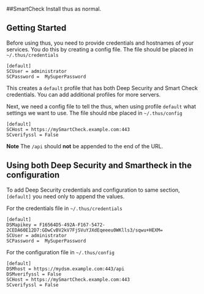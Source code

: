 ##SmartCheck
Install thus as normal. 

## Getting Started
Before using thus, you need to provide credentials and hostnames of your services.
You do this by creating a config file. The file should be placed in `~/.thus/credentials`

    [default]
    SCUser = administrator
    SCPassword =  MySuperPassword   
    
This creates a ``default`` profile that has both Deep Security and Smart Check credentials. You can add additional 
profiles for more servers. 

 Next, we need a config file to tell the thus, when using profile `default` what settings we want to use. 
 The file should nbe placed in `~/.thus/config`    
 
    [default]
    SCHost = https://mySmartCheck.example.com:443
    SCverifyssl = False

**Note** The `/api` should **not** be appended to the end of the URL. 

## Using both Deep Security and Smartheck in the configuration
To add Deep Security credentials and configuration to same section, `[default]` you need only to append the values. 

For the credentials file in  `~/.thus/credentials`

    [default]
    DSMapikey = F16564D5-492A-F167-5472-2CEDA60E12D7:GDwCvBV2kV7FjSVuYJXdEqeeeu0WKlls3/sqwu+HEXM=
    SCUser = administrator
    SCPassword =  MySuperPassword   
    
For the configuration file in  `~/.thus/config`    
    
    [default]
    DSMhost = https://mydsm.example.com:443/api
    DSMverifyssl = False
    SCHost = https://mySmartCheck.example.com:443
    SCverifyssl = False